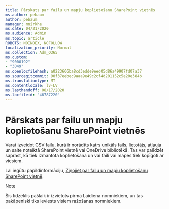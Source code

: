 ```yaml
---
title: Pārskats par failu un mapju koplietošanu SharePoint vietnēs
ms.author: pebaum
author: pebaum
manager: mnirkhe
ms.date: 04/21/2020
ms.audience: Admin
ms.topic: article
ROBOTS: NOINDEX, NOFOLLOW
localization_priority: Normal
ms.collection: Adm_O365
ms.custom:
- "9000192"
- "3049"
ms.openlocfilehash: a0223666ba8cd3edde9eed05d86a49907fd07a37
ms.sourcegitcommit: 90f37eebec9aaa9e49c2cf4d201152c5e20e384b
ms.translationtype: MT
ms.contentlocale: lv-LV
ms.lasthandoff: 08/17/2020
ms.locfileid: "46787220"
---
```

# <a name="report-on-file-and-folder-sharing-in-sharepoint-sites"></a>Pārskats par failu un mapju koplietošanu SharePoint vietnēs

Varat izveidot CSV failu, kurā ir norādīts katrs unikāls fails, lietotājs, atļauja un saite noteiktā SharePoint vietnē vai OneDrive bibliotēkā. Tas var palīdzēt saprast, kā tiek izmantota koplietošana un vai faili vai mapes tiek kopīgoti ar viesiem.

Lai iegūtu papildinformāciju, [Ziņojiet par failu un mapju koplietošanu SharePoint vietnē](https://docs.microsoft.com/sharepoint/sharing-reports).

> [!NOTE]
> Šis līdzeklis pašlaik ir izvietots pirmā Laidiena nomniekiem, un tas pakāpeniski tiks ieviests visiem ražošanas nomniekiem.